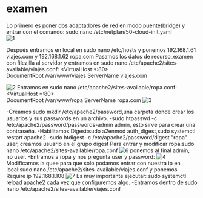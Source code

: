 # examen
Lo primero es poner dos adaptadores de red en modo puente(bridge) y entrar con el comando: sudo nano /etc/netplan/50-cloud-init.yaml  
![1](https://user-images.githubusercontent.com/55285319/69435473-e720ab00-0d3f-11ea-8206-c82d0fe8d74c.png)

Después entramos en local en sudo nano /etc/hosts y ponemos 192.168.1.61 viajes.com y 192.168.1.62 ropa.com
Pasamos los datos de recurso_examen con filezilla al servidor y entramos en sudo nano /etc/apache2/sites-available/viajes.conf: 
<VirtualHost *:80>                            
    DocumentRoot /var/www/viajes
    ServerName viajes.com
</VirtualHost>

![2](https://user-images.githubusercontent.com/55285319/69437245-34524c00-0d43-11ea-9d70-21f156fdeadd.png)
Entramos en sudo nano /etc/apache2/sites-available/ropa.conf: 
<VirtualHost *:80>                            
    DocumentRoot /var/www/ropa
    ServerName ropa.com
</VirtualHost>
![3](https://user-images.githubusercontent.com/55285319/69437285-4a600c80-0d43-11ea-9c2b-e91adbe9a60d.png)

-Creamos sudo mkdir /etc/apache2/password,una carpeta donde crear los usuarios y sus passwords en un archivo.
-sudo htpasswd -c /etc/apache2/password/passwords-admin admin, esto sirve para crear una contraseña.
-Habilitamos Digest:sudo a2enmod auth_digest,sudo systemctl restart apache2
-sudo htdigest -c /etc/apache2/password/digest "ropa" user, creamos usuario en el grupo digest
Para entrar y modificar ropa:sudo nano /etc/apache2/sites-available/ropa.conf
![6](https://user-images.githubusercontent.com/55285319/69438909-336ee980-0d46-11ea-94a1-9d6584490fcb.png) ponemos al final admin, no user.
-Entramos a ropa y nos pregunta user y password: 
![4](https://user-images.githubusercontent.com/55285319/69438796-015d8780-0d46-11ea-951c-eec48701bde8.png)
Modificamos la quee para que solo podamos entrar con nuestra ip en local:sudo nano /etc/apache2/sites-available/viajes.conf y ponemos 
<Directory>
    <RequireAll>
      Require ip 192.168.1.108
     </RequireAll>
  </Directory>
![7](https://user-images.githubusercontent.com/55285319/69439378-1b4b9a00-0d47-11ea-891e-6ac31dad053c.png)
Es muy importante ejecutar: sudo systemctl reload apache2 cada vez que configuremos algo.
-Entramos dentro de sudo nano /etc/apache2/sites-available/viajes.conf

